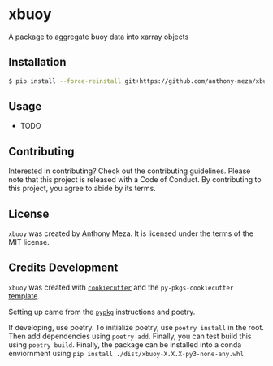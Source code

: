 # xbuoy

A package to aggregate buoy data into xarray objects

## Installation

```bash
$ pip install --force-reinstall git+https://github.com/anthony-meza/xbuoy.git@main
```

## Usage

- TODO


## Contributing

Interested in contributing? Check out the contributing guidelines. Please note that this project is released with a Code of Conduct. By contributing to this project, you agree to abide by its terms.

## License

`xbuoy` was created by Anthony Meza. It is licensed under the terms of the MIT license.

## Credits Development

`xbuoy` was created with [`cookiecutter`](https://cookiecutter.readthedocs.io/en/latest/) and the `py-pkgs-cookiecutter` [template](https://github.com/py-pkgs/py-pkgs-cookiecutter).

Setting up came from the [`pypkg`](https://py-pkgs.org/03-how-to-package-a-python.html) instructions and poetry. 

If developing, use poetry. To initialize poetry, use `poetry install` in the root. Then add dependencies using `poetry add`. Finally, you can test build this using `poetry build`. Finally, the package can be installed into a conda enviornment using `pip install ./dist/xbuoy-X.X.X-py3-none-any.whl`
